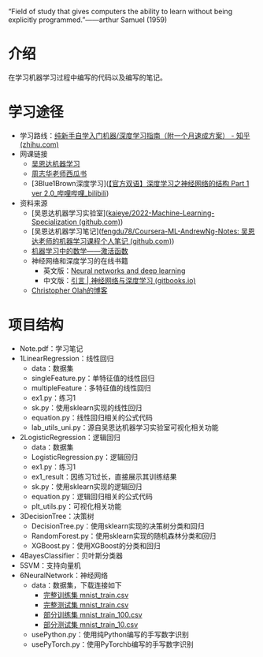 “Field of study that gives computers the ability to learn without being explicitly programmed.”——arthur Samuel (1959)



# 介绍

在学习机器学习过程中编写的代码以及编写的笔记。



# 学习途径

- 学习路线：[纯新手自学入门机器/深度学习指南（附一个月速成方案） - 知乎 (zhihu.com)](https://zhuanlan.zhihu.com/p/37349519)
- 网课链接
  - [吴恩达机器学习](https://www.bilibili.com/video/BV1Pa411X76s?p=1&vd_source=8566cec36593b0e28ee03f3c724b87d0)
  - [周志华老师西瓜书](https://www.bilibili.com/video/BV1gG411f7zX?p=1)
  - [3Blue1Brown深度学习]([【官方双语】深度学习之神经网络的结构 Part 1 ver 2.0_哔哩哔哩_bilibili](https://www.bilibili.com/video/BV1bx411M7Zx/?spm_id_from=333.999.0.0&vd_source=8566cec36593b0e28ee03f3c724b87d0))
- 资料来源
  - [吴恩达机器学习实验室]([kaieye/2022-Machine-Learning-Specialization (github.com)](https://github.com/kaieye/2022-Machine-Learning-Specialization/tree/main))
  - [吴恩达机器学习笔记]([fengdu78/Coursera-ML-AndrewNg-Notes: 吴恩达老师的机器学习课程个人笔记 (github.com)](https://github.com/fengdu78/Coursera-ML-AndrewNg-Notes/tree/master))
  - [机器学习中的数学——激活函数](https://blog.csdn.net/hy592070616/article/details/120617176)
  - 神经网络和深度学习的在线书籍
    - 英文版：[Neural networks and deep learning](http://neuralnetworksanddeeplearning.com/)
    - 中文版：[引言 | 神经网络与深度学习 (gitbooks.io)](https://tigerneil.gitbooks.io/neural-networks-and-deep-learning-zh/content/)
  - [Christopher Olah的博客](https://colah.github.io/)



# 项目结构

- Note.pdf：学习笔记
- 1LinearRegression：线性回归
  - data：数据集
  - singleFeature.py：单特征值的线性回归
  - multipleFeature：多特征值的线性回归
  - ex1.py：练习1
  - sk.py：使用sklearn实现的线性回归
  - equation.py：线性回归相关的公式代码
  - lab_utils_uni.py：源自吴恩达机器学习实验室可视化相关功能
- 2LogisticRegression：逻辑回归
  - data：数据集
  - LogisticRegression.py：逻辑回归
  - ex1.py：练习1
  - ex1_result：因练习1过长，直接展示其训练结果
  - sk.py：使用sklearn实现的逻辑回归
  - equation.py：逻辑回归相关的公式代码
  - plt_utils.py：可视化相关功能
- 3DecisionTree：决策树
  - DecisionTree.py：使用sklearn实现的决策树分类和回归
  - RandomForest.py：使用sklearn实现的随机森林分类和回归
  - XGBoost.py：使用XGBoost的分类和回归
- 4BayesClassifier：贝叶斯分类器
- 5SVM：支持向量机
- 6NeuralNetwork：神经网络
  - data：数据集，下载连接如下
    - [完整训练集 mnist_train.csv](http://www.pjreddie.com/media/files/mnist_train.csv)
    - [完整测试集 mnist_train.csv](http://www.pjreddie.com/media/files/mnist_test.csv)
    - [部分训练集 mnist_train_100.csv](https://raw.githubusercontent.com/makeyourownneuralnetwork/makeyourownneuralnetwork/master/mnist_dataset/mnist_train_100.csv)
    - [部分测试集 mnist_train_10.csv](https://raw.githubusercontent.com/makeyourownneuralnetwork/makeyourownneuralnetwork/master/mnist_dataset/mnist_test_10.csv)
  - usePython.py：使用纯Python编写的手写数字识别
  - usePyTorch.py：使用PyTorchb编写的手写数字识别